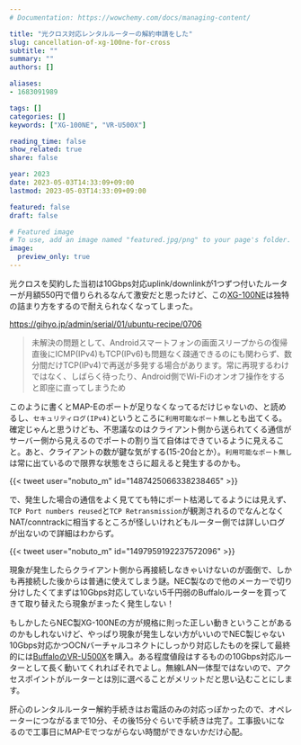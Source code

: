 ```yaml
---
# Documentation: https://wowchemy.com/docs/managing-content/

title: "光クロス対応レンタルルーターの解約申請をした"
slug: cancellation-of-xg-100ne-for-cross
subtitle: ""
summary: ""
authors: []

aliases:
- 1683091989

tags: []
categories: []
keywords: ["XG-100NE", "VR-U500X"]

reading_time: false
show_related: true
share: false

year: 2023
date: 2023-05-03T14:33:09+09:00
lastmod: 2023-05-03T14:33:09+09:00

featured: false
draft: false

# Featured image
# To use, add an image named "featured.jpg/png" to your page's folder.
image:
  preview_only: true
---
```


光クロスを契約した当初は10Gbps対応uplink/downlinkが1つずつ付いたルーターが⽉額550円で借りられるなんて激安だと思ったけど、この[XG-100NE](https://flets.com/cross/router.html)は独特の詰まり方をするので耐えられなくなってしまった。

https://gihyo.jp/admin/serial/01/ubuntu-recipe/0706
> 未解決の問題として、Androidスマートフォンの画面スリープからの復帰直後にICMP(IPv4)もTCP(IPv6)も問題なく疎通できるのにも関わらず、数分間だけTCP(IPv4)で再送が多発する場合があります。常に再現するわけではなく、しばらく待ったり、Android側でWi-Fiのオンオフ操作をすると即座に直ってしまうため

このように書くとMAP-Eのポートが足りなくなってるだけじゃないの、と読めるし、`セキュリティログ(IPv4)`というところに`利用可能なポート無し`とも出てくる。確定じゃんと思うけども、不思議なのはクライアント側から送られてくる通信がサーバー側から見えるのでポートの割り当て自体はできているように見えること。あと、クライアントの数が鍵な気がする(15-20台とか）。`利用可能なポート無し`は常に出ているので限界な状態をさらに超えると発生するのかも。

{{< tweet user="nobuto_m" id="1487425066338238465" >}}

で、発生した場合の通信をよく見てても特にポート枯渇してるようには見えず、`TCP Port numbers reused`と`TCP Retransmission`が観測されるのでなんとなくNAT/conntrackに相当するところが怪しいけれどもルーター側では詳しいログが出ないので詳細はわからず。

{{< tweet user="nobuto_m" id="1497959192237572096" >}}

現象が発生したらクライアント側から再接続しなきゃいけないのが面倒で、しかも再接続した後からは普通に使えてしまう謎。NEC製なので他のメーカーで切り分けしたくてまずは10Gbps対応していない5千円弱のBuffaloルーターを買ってきて取り替えたら現象がまったく発生しない！

もしかしたらNEC製XG-100NEの方が規格に則った正しい動きということがあるのかもしれないけど、やっぱり現象が発生しない方がいいのでNEC製じゃない10Gbps対応かつOCNバーチャルコネクトにしっかり対応したものを探して最終的には[BuffaloのVR-U500X](https://www.buffalo.jp/product/detail/vr-u500x.html)を購入。ある程度値段はするものの10Gbps対応ルーターとして長く動いてくれればそれでよし。無線LAN一体型ではないので、アクセスポイントがルーターとは別に選べることがメリットだと思い込むことにします。

肝心のレンタルルーター解約手続きはお電話のみの対応っぽかったので、オペレーターにつながるまで10分、その後15分ぐらいで手続きは完了。工事扱いになるので工事日にMAP-Eでつながらない時間ができないかだけ心配。
